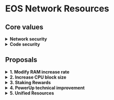 # EOS Network Resources

## Core values

<details>
<summary><b>Network security</b></summary>

- Voter participation must not decrease
- Network must not be at increased risk

</details>

<details>
<summary><b>Code security</b></summary>

- Minimal code impacts
- No risk of loss of funds

</details>

## Proposals

<details>
<summary><b>1. Modify RAM increase rate</b></summary>

### Proposal
- `eosio::setramrate` to `bytes_per_block=0`

### Roadmap
- Allow for signed integer for `bytes_per_block` RAM rate (allows decreasing virtual RAM supply)
</details>

<details>
<summary><b>2. Increase CPU block size</b></summary>

### Proposal
- Increase `max_block_cpu_usage` (requirement for EOS EVM transactions)
- Increase `max_inline_action_depth=32` (allows for more inline actions)

</details>

<details>
<summary><b>3. Staking Rewards</b></summary>

### Proposal

- Modify `producer_pay::claimrewards` to support `rex::channel_to_rex` to accept a portion of unallocated inflation
- Set `eosio::setinflation` to the following parameters:
  - `annual_rate=500`
  - `inflation_pay_factor=50000`
- Remove `check_voting_requirement` checks from `buyrex`
  - removes proxy or vote for 21+ BPs requirement
  - allows for neutral actors to participate in REX (ex: EOS EVM Bridge)

### Roadmap

- Improvements to `mvtosavings` and `mvfrsavings` to be a requirement for `buyrex`
- Increase `num_of_maturity_buckets` to 28

</details>

<details>
<summary><b>4. PowerUp technical improvement</b></summary>

### Proposal
- Powerup utility smart contract actions (must be backwards compatible)
    - Allow for auto-renewal (similar to how REX had renewals)
    - Pay with fixed amount of EOS (instead of calculating net/cpu ratios)
- No change in powerup CPU/NET ratios

</details>

<details>
<summary><b>5. Unified Resources</b></summary>

### Proposal

- Combined CPU + NET as single ephemeral resource
  - Deprecates the requirement of NET
- Smart contract reference to allow on-chain co-signing
  - Allows dapps to pay for CPU without abuse
  - Extends WharfKit's co-signing wallet feature

</details>
